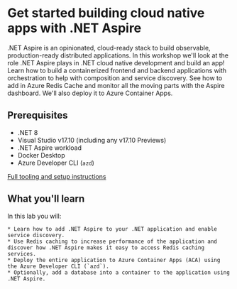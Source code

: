 # Get started building cloud native apps with .NET Aspire

.NET Aspire is an opinionated, cloud-ready stack to build observable, production-ready distributed applications. In this workshop we'll look at the role .NET Aspire plays in .NET cloud native development and build an app! Learn how to build a containerized frontend and backend applications with orchestration to help with composition and service discovery. See how to add in Azure Redis Cache and monitor all the moving parts with the Aspire dashboard. We'll also deploy it to Azure Container Apps.

## Prerequisites

* .NET 8
* Visual Studio v17.10 (including any v17.10 Previews)
* .NET Aspire workload
* Docker Desktop
* Azure Developer CLI (`azd`)

[Full tooling and setup instructions](https://learn.microsoft.com/dotnet/aspire/fundamentals/setup-tooling)

## What you'll learn

In this lab you will:

    * Learn how to add .NET Aspire to your .NET application and enable service discovery. 
    * Use Redis caching to increase performance of the application and discover how .NET Aspire makes it easy to access Redis caching services.
    * Deploy the entire application to Azure Container Apps (ACA) using the Azure Developer CLI (`azd`).
    * Optionally, add a database into a container to the application using .NET Aspire.
